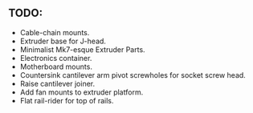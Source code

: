 TODO:
-----
* Cable-chain mounts.
* Extruder base for J-head.
* Minimalist Mk7-esque Extruder Parts.
* Electronics container.
* Motherboard mounts.
* Countersink cantilever arm pivot screwholes for socket screw head.
* Raise cantilever joiner.
* Add fan mounts to extruder platform.
* Flat rail-rider for top of rails.


